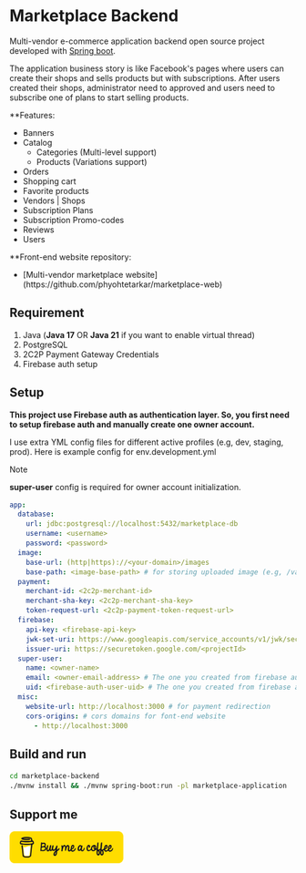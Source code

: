 # Marketplace Backend

Multi-vendor e-commerce application backend open source project developed with [Spring boot](https://spring.io/projects/spring-boot/).

The application business story is like Facebook's pages where users can create their shops and sells products but with subscriptions. After users created their shops, administrator need to approved and users need to subscribe one of plans to start selling products.

**Features:
<ul>
	<li>Banners</li>
	<li>
		Catalog
		<ul>
			<li>Categories (Multi-level support)</li>
			<li>Products (Variations support)</li>
		</ul>
	</li>
	<li>Orders</li>
	<li>Shopping cart</li>
	<li>Favorite products</li>
	<li>Vendors | Shops</li>
	<li>Subscription Plans</li>
	<li>Subscription Promo-codes</li>
	<li>Reviews</li>
	<li>Users</li>
</ul>

**Front-end website repository:
<ul>
	<li>[Multi-vendor marketplace website](https://github.com/phyohtetarkar/marketplace-web)</li>
</ul>


## Requirement

<ol>
	<li>Java (<b>Java 17</b> OR <b>Java 21</b> if you want to enable virtual thread)</li>
	<li>PostgreSQL</li>
	<li>2C2P Payment Gateway Credentials</li>
	<li>Firebase auth setup</li>
</ol>

## Setup

<b>This project use Firebase auth as authentication layer. So, you first need to setup firebase auth and manually create one owner account.</b>

I use extra YML config files for different active profiles (e.g, dev, staging, prod). Here is example config for env.development.yml

> [!NOTE]
> <b>super-user</b> config is required for owner account initialization.

```yml
app:
  database:
    url: jdbc:postgresql://localhost:5432/marketplace-db
    username: <username>
    password: <password>
  image:
    base-url: (http|https)://<your-domain>/images
    base-path: <image-base-path> # for storing uploaded image (e.g, /var/www/html/images)
  payment:
    merchant-id: <2c2p-merchant-id>
    merchant-sha-key: <2c2p-merchant-sha-key>
    token-request-url: <2c2p-payment-token-request-url>
  firebase:
    api-key: <firebase-api-key>
    jwk-set-uri: https://www.googleapis.com/service_accounts/v1/jwk/securetoken%40system.gserviceaccount.com
    issuer-uri: https://securetoken.google.com/<projectId>
  super-user:
    name: <owner-name>
    email: <owner-email-address> # The one you created from firebase auth
    uid: <firebase-auth-user-uid> # The one you created from firebase auth
  misc:
    website-url: http://localhost:3000 # for payment redirection
    cors-origins: # cors domains for font-end website
      - http://localhost:3000
```

## Build and run

```bash
cd marketplace-backend
./mvnw install && ./mvnw spring-boot:run -pl marketplace-application
```

## Support me

<a href="https://www.buymeacoffee.com/yzox2vc1i">
	<img src="images/bmc-button.png" width="200">
</a>


